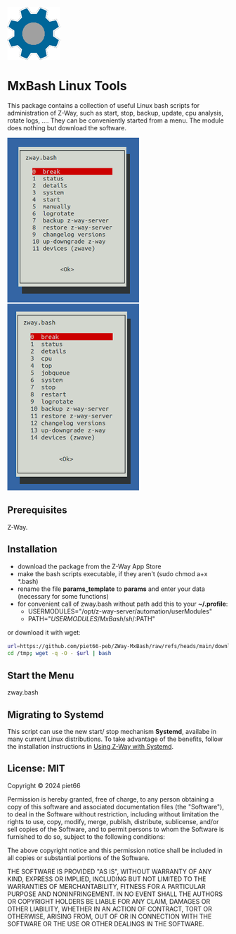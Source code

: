 
[![](MxBash/htdocs/icon.png)](https://github.com/piet66-peb?tab=repositories)

# MxBash Linux Tools

This package contains a collection of useful Linux bash scripts for 
administration of Z-Way, such as start, stop, backup, update, cpu analysis, 
rotate logs, .... 
They can be conveniently started from a menu. The module does nothing but 
download the software. 

![](zway_bash_start.png) 
![](zway_bash_stop.png)

## Prerequisites

Z-Way.

## Installation

- download the package from the Z-Way App Store
- make the bash scripts executable, if they aren't (sudo chmod a+x *.bash)
- rename the file **params_template** to **params** and enter your data
  (necessary for some functions)
- for convenient call of zway.bash without path add this to your **~/.profile**:
  + USERMODULES="/opt/z-way-server/automation/userModules"
  + PATH="$USERMODULES/MxBash/sh/:$PATH"

or download it with wget:
```sh
url=https://github.com/piet66-peb/ZWay-MxBash/raw/refs/heads/main/download_MxBash.bash
cd /tmp; wget -q -O - $url | bash

```

## Start the Menu

zway.bash

## Migrating to Systemd

This script can use the new start/ stop mechanism **Systemd**, availabe in
many current Linux distributions. To take 
advantage of the benefits, follow the installation instructions 
in [Using Z-Way with Systemd](https://github.com/piet66-peb/ZWay-MxBash).

## License: MIT

Copyright © 2024 piet66

Permission is hereby granted, free of charge, to any person obtaining a copy 
of this software and associated documentation files (the "Software"), to deal 
in the Software without restriction, including without limitation the rights 
to use, copy, modify, merge, publish, distribute, sublicense, and/or sell 
copies of the Software, and to permit persons to whom the Software is furnished 
to do so, subject to the following conditions:

The above copyright notice and this permission notice shall be included in all 
copies or substantial portions of the Software.

THE SOFTWARE IS PROVIDED "AS IS", WITHOUT WARRANTY OF ANY KIND, EXPRESS OR 
IMPLIED, INCLUDING BUT NOT LIMITED TO THE WARRANTIES OF MERCHANTABILITY, 
FITNESS FOR A PARTICULAR PURPOSE AND NONINFRINGEMENT. IN NO EVENT SHALL 
THE AUTHORS OR COPYRIGHT HOLDERS BE LIABLE FOR ANY CLAIM, DAMAGES OR OTHER 
LIABILITY, WHETHER IN AN ACTION OF CONTRACT, TORT OR OTHERWISE, ARISING FROM, 
OUT OF OR IN CONNECTION WITH THE SOFTWARE OR THE USE OR OTHER DEALINGS IN THE 
SOFTWARE.

